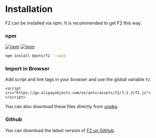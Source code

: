 # Installation

F2 can be installed via npm. It is recommended to get F2 this way.

### npm

[![npm](https://camo.githubusercontent.com/094118d2be66144ef9addd3d98b7e67743178264/68747470733a2f2f696d672e736869656c64732e696f2f6e706d2f762f40616e74762f66322e7376673f7374796c653d666c61742d737175617265266d61784167653d363030)](https://npmjs.com/package/@antv/f2) [![npm](https://camo.githubusercontent.com/f717a9c733ad7b7ed8c7501355a5a611a1c5121e/68747470733a2f2f696d672e736869656c64732e696f2f6e706d2f646d2f40616e74762f66322e7376673f7374796c653d666c61742d737175617265266d61784167653d363030)](https://npmjs.com/package/@antv/f2)

```bash
npm install @antv/f2 --save
```

### Import in Browser

Add script and link tags in your browser and use the global variable `F2`.

```markup
<script src="https://gw.alipayobjects.com/os/antv/assets/f2/3.2.3/f2.js"></script>
```

You can also download these files directly from [unpkg](https://unpkg.com/@antv/f2).

### Github

You can download the latest version of [F2 on GitHub](https://github.com/antvis/f2/releases/latest).


